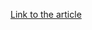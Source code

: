 [Link to the article](https://docs.aws.amazon.com/aws-backup/latest/devguide/logging-using-cloudtrail.html)
